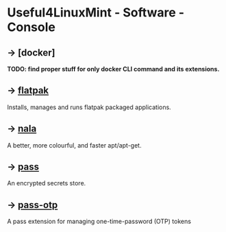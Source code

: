 # Useful4LinuxMint - Software - Console

## → [docker]
**TODO: find proper stuff for only docker CLI command and its extensions.**

## → [flatpak](console/flatpak.md)
Installs, manages and runs flatpak packaged applications.

## → [nala](console/nala.md)
A better, more colourful, and faster apt/apt-get.

## → [pass](console/pass.md)
An encrypted secrets store.

## → [pass-otp](console/pass-otp.md) 
A pass extension for managing one-time-password (OTP) tokens
